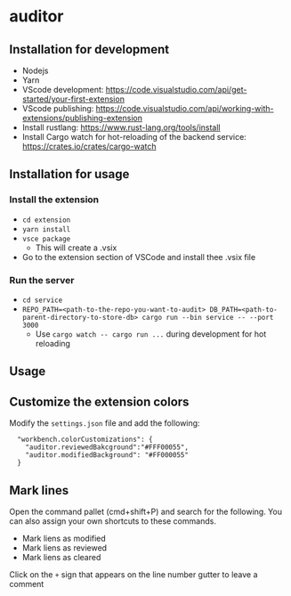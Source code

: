 # auditor


## Installation for development
- Nodejs
- Yarn
- VScode development: https://code.visualstudio.com/api/get-started/your-first-extension
- VScode publishing: https://code.visualstudio.com/api/working-with-extensions/publishing-extension
- Install rustlang: https://www.rust-lang.org/tools/install
- Install Cargo watch for hot-reloading of the backend service: https://crates.io/crates/cargo-watch


## Installation for usage

### Install the extension

- `cd extension`
- `yarn install`
- `vsce package`
  - This will create a .vsix
- Go to the extension section of VSCode and install thee .vsix file


### Run the server

- `cd service`
- `REPO_PATH=<path-to-the-repo-you-want-to-audit> DB_PATH=<path-to-parent-directory-to-store-db> cargo run --bin service -- --port 3000`
  - Use `cargo watch -- cargo run ...` during development for hot reloading


## Usage

## Customize the extension colors

Modify the `settings.json` file and add the following:

```
  "workbench.colorCustomizations": {
    "auditor.reviewedBakcground":"#FFF00055",
    "auditor.modifiedBackground": "#FF000055"
  }
```

## Mark lines

Open the command pallet (cmd+shift+P) and search for the following. You can also assign your own shortcuts to these commands.
- Mark liens as modified
- Mark liens as reviewed
- Mark liens as cleared

Click on the `+` sign that appears on the line number gutter to leave a comment